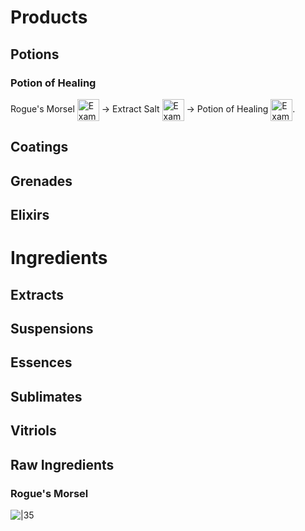 # Products
## Potions
### Potion of Healing

Rogue's Morsel <span style="vertical-align: middle;"><img src="https://bg3.wiki/w/images/thumb/a/aa/Rogue%27s_Morsel_Item_Icon.png/30px-Rogue%27s_Morsel_Item_Icon.png" alt="Example" height="35"></span> -> Extract Salt <span style="vertical-align: middle;"><img src="https://bg3.wiki/w/images/thumb/4/45/Extract_White_Salts_Item_Icon.png/30px-Extract_White_Salts_Item_Icon.png" alt="Example" height="35"></span> -> Potion of Healing <span style="vertical-align: middle;"><img src="https://bg3.wiki/w/images/thumb/0/04/POT_Potion_of_Healing_Unfaded_Icon.png/30px-POT_Potion_of_Healing_Unfaded_Icon.png" alt="Example" height="35"></span>.

## Coatings
## Grenades
## Elixirs

# Ingredients
## Extracts
## Suspensions
## Essences
## Sublimates
## Vitriols
## Raw Ingredients
### Rogue's Morsel
![|35](https://bg3.wiki/w/images/thumb/a/aa/Rogue%27s_Morsel_Item_Icon.png/30px-Rogue%27s_Morsel_Item_Icon.png)
